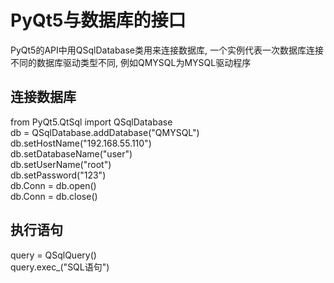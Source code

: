 # PyQt5与数据库的接口  
PyQt5的API中用QSqlDatabase类用来连接数据库, 一个实例代表一次数据库连接  
不同的数据库驱动类型不同, 例如QMYSQL为MYSQL驱动程序  
## 连接数据库  
from PyQt5.QtSql import QSqlDatabase  
db = QSqlDatabase.addDatabase("QMYSQL")  
db.setHostName("192.168.55.110")  
db.setDatabaseName("user")   
db.setUserName("root")  
db.setPassword("123")  
db.Conn = db.open()  
db.Conn = db.close()  
## 执行语句  
query = QSqlQuery()  
query.exec_("SQL语句")  


